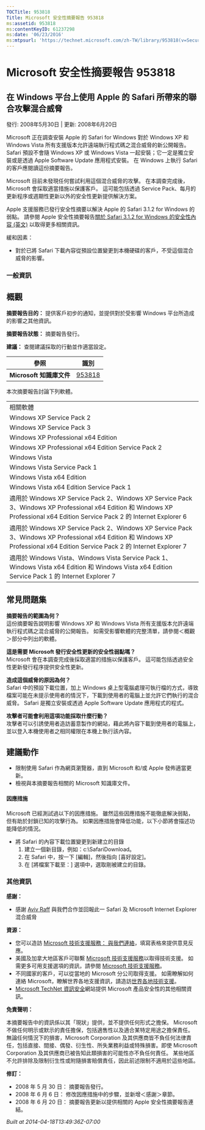```yaml
---
TOCTitle: 953818
Title: Microsoft 安全性摘要報告 953818
ms:assetid: 953818
ms:contentKeyID: 61237298
ms:date: '06/23/2016'
ms:mtpsurl: 'https://technet.microsoft.com/zh-TW/library/953818(v=Security.10)'
---
```



Microsoft 安全性摘要報告 953818
===============================

在 Windows 平台上使用 Apple 的 Safari 所帶來的聯合攻擊混合威脅
--------------------------------------------------------------

發行: 2008年5月30日 | 更新: 2008年6月20日

Microsoft 正在調查安裝 Apple 的 Safari for Windows 對於 Windows XP 和 Windows Vista 所有支援版本允許遠端執行程式碼之混合威脅的新公開報告。 Safari 預設不會隨 Windows XP 或 Windows Vista 一起安裝；它一定是獨立安裝或是透過 Apple Software Update 應用程式安裝。 在 Windows 上執行 Safari 的客戶應閱讀這份摘要報告。

Microsoft 目前未發現任何嘗試利用這個混合威脅的攻擊。 在本調查完成後，Microsoft 會採取適當措施以保護客戶。 這可能包括透過 Service Pack、每月的更新程序或週期性更新以外的安全性更新提供解決方案。

Apple 支援服務已發行安全性摘要以解決 Apple 的 Safari 3.1.2 for Windows 的弱點。 請參閱 Apple 安全性摘要報告[關於 Safari 3.1.2 for Windows 的安全性內容 (英文)](http://support.apple.com/kb/ht2092) 以取得更多相關資訊。

緩和因素：

-   對於已將 Safari 下載內容從預設位置變更到本機硬碟的客戶，不受這個混合威脅的影響。

### 一般資訊

概觀
----


**摘要報告目的：**  提供客戶初步的通知，並提供對於受影響 Windows 平台所造成的影響之其他資訊。

**摘要報告狀態：**  摘要報告發行。

**建議：**  查閱建議採取的行動並作適當設定。

| 參照                     | 識別                                             |
|--------------------------|--------------------------------------------------|
| **Microsoft 知識庫文件** | [953818](http://support.microsoft.com/kb/953818) |

本次摘要報告討論下列軟體。

|                                                                                                                                                                               |
|-------------------------------------------------------------------------------------------------------------------------------------------------------------------------------|
| 相關軟體                                                                                                                                                                      |
| Windows XP Service Pack 2                                                                                                                                                     |
| Windows XP Service Pack 3                                                                                                                                                     |
| Windows XP Professional x64 Edition                                                                                                                                           |
| Windows XP Professional x64 Edition Service Pack 2                                                                                                                            |
| Windows Vista                                                                                                                                                                 |
| Windows Vista Service Pack 1                                                                                                                                                  |
| Windows Vista x64 Edition                                                                                                                                                     |
| Windows Vista x64 Edition Service Pack 1                                                                                                                                      |
| 適用於 Windows XP Service Pack 2、Windows XP Service Pack 3、Windows XP Professional x64 Edition 和 Windows XP Professional x64 Edition Service Pack 2 的 Internet Explorer 6 |
| 適用於 Windows XP Service Pack 2、Windows XP Service Pack 3、Windows XP Professional x64 Edition 和 Windows XP Professional x64 Edition Service Pack 2 的 Internet Explorer 7 |
| 適用於 Windows Vista、Windows Vista Service Pack 1、Windows Vista x64 Edition 和 Windows Vista x64 Edition Service Pack 1 的 Internet Explorer 7                              |

常見問題集
----------


**摘要報告的範圍為何？**  
這份摘要報告說明影響 Windows XP 和 Windows Vista 所有支援版本允許遠端執行程式碼之混合威脅的公開報告。 如需受影響軟體的完整清單，請參閱＜概觀＞部分中列出的軟體。

**這是需要 Microsoft 發行安全性更新的安全性弱點嗎？**  
Microsoft 會在本調查完成後採取適當的措施以保護客戶。 這可能包括透過安全性更新發行程序提供安全性更新。

**造成這個威脅的原因為何？**  
Safari 中的預設下載位置，加上 Windows 桌上型電腦處理可執行檔的方式，導致檔案可能在未提示使用者的情況下，下載到使用者的電腦上並允許它們執行的混合威脅。 Safari 是獨立安裝或透過 Apple Software Update 應用程式的程式。

**攻擊者可能會利用這項功能採取什麼行動？**  
攻擊者可以引誘使用者造訪蓄意製作的網站，藉此將內容下載到使用者的電腦上，並以登入本機使用者之相同權限在本機上執行該內容。

建議動作
--------


-   限制使用 Safari 作為網頁瀏覽器，直到 Microsoft 和/或 Apple 發佈適當更新。
-   檢視與本摘要報告相關的 Microsoft 知識庫文件。

#### 因應措施

Microsoft 已經測試過以下的因應措施。 雖然這些因應措施不能徹底解決弱點，但有助於封鎖已知的攻擊行為。 如果因應措施會降低功能，以下小節將會描述功能降低的情況。

-   將 Safari 的內容下載位置變更到新建立的目錄
    1.  建立一個新目錄，例如：c:\\SafariDownload。
    2.  在 Safari 中，按一下 \[編輯\]，然後指向 \[喜好設定\]。
    3.  在 \[將檔案下載至：\] 選項中，選取剛被建立的目錄。

### 其他資訊

**感謝：** 

-   感謝 [Aviv Raff](http://aviv.raffon.net/) 與我們合作並回報此一 Safari 及 Microsoft Internet Explorer 混合威脅

**資源：** 

-   您可以造訪 [Microsoft 技術支援服務： 與我們連絡](https://support.microsoft.com/common/survey.aspx?scid=sw;en;1257&amp;showpage=1&amp;ws=technet&amp;sd=tech)，填寫表格來提供意見反應。
-   美國及加拿大地區客戶可聯繫 [Microsoft 技術支援服務](http://go.microsoft.com/fwlink/?linkid=21131)以取得技術支援。 如需更多可用支援選項的資訊，請參閱 [Microsoft 技術支援服務](http://support.microsoft.com/)。
-   不同國家的客戶，可以從當地的 Microsoft 分公司取得支援。 如需瞭解如何連絡 Microsoft，瞭解世界各地支援資訊，請造訪[世界各地技術支援](http://go.microsoft.com/fwlink/?linkid=21155)。
-   [Microsoft TechNet 資訊安全](http://www.microsoft.com/taiwan/technet/security/default.mspx)網站提供 Microsoft 產品安全性的其他相關資訊。

**免責聲明：** 

本摘要報告中的資訊係以其「現狀」提供，並不提供任何形式之擔保。 Microsoft 不做任何明示或默示的責任擔保，包括適售性以及適合某特定用途之擔保責任。 無論任何情況下的損害，Microsoft Corporation 及其供應商皆不負任何法律責任，包括直接、間接、偶發、衍生性、所失業務利益或特殊損害。即使 Microsoft Corporation 及其供應商已被告知此類損害的可能性亦不負任何責任。 某些地區不允許排除及限制衍生性或附隨損害賠償責任，因此前述限制不適用於這些地區。

**修訂：** 

-   2008 年 5 月 30 日： 摘要報告發行。
-   2008 年 6 月 6 日： 修改因應措施中的步驟，並新增＜感謝＞章節。
-   2008 年 6 月 20 日： 摘要報告更新以提供相關的 Apple 安全性摘要報告連結。

*Built at 2014-04-18T13:49:36Z-07:00*
